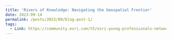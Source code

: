 ```yaml
---
title: 'Rivers of Knowledge: Navigating the Geospatial Frontier'
date: 2023-09-14 
permalink: /posts/2023/09/blog-post-1/
tags:
  - Link: https://community.esri.com/t5/esri-young-professionals-network-blog/quot-rivers-of-knowledge-navigating-the-geospatial/ba-p/1327972
---
```




